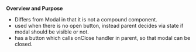 **Overview and Purpose**

- Differs from Modal in that it is not a compound component.
- used when there is no open button, instead parent decides
  via state if modal should be visible or not.
- has a button which calls onClose handler in parent, so that modal
  can be closed.

